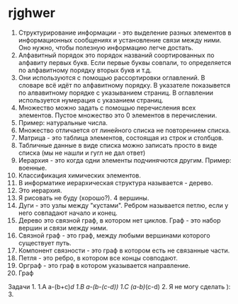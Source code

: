 # rjghwer
1. Структурирование информации - это выделение разных элементов в информационных сообщениях и установление связи между ними. Оно нужно, чтобы полезную информацию легче достать.
2. Алфавитный порядок это порядок названий соортированных по алфавиту первых букв. Если первые буквы совпали, то определяется по алфавитному порядку вторых букв и т.д.
3. Они используются с помощью рассортировки оглавлений. В словаре всё идёт по алфавитному порядку. В указателе показывется по алвавитному порядке с указыванием страниц. В оглавлении используется нумерация с указанием страниц.
4. Множество можно задать с помощью перечисления всех элементов. Пустое множество это 0 элементов в перечислении.
5. Пример: натуральные числа.
6. Множество отличается от линейного списка не повторением списка.
7. Матрица - это таблица элементов, состоящая из строк и столбцов.
8. Табличные данные в виде списка можно записать просто в виде списка (мы не нашли и гугл не дал ответ)
9. Иерархия - это когда одни элементы подчинячются другим. Пример: военные.
10.  Классификация химических элементов.
11.  В информатике иерархическая структура называется - дерево.
12.  Это иерархия.
13.  Я рисовать не буду (хорошо?). 4 вершины.
14.  Дуги - это узлы между "кустами". Ребром называется петлю, если у него совпадают начало и конец. 
15.  Дерево это связной граф, в котором нет циклов. Граф - это набор вершин и связи между ними.
16.  Связной граф - это граф, между любыми вершинами которого существует путь.
17.  Компонент связности - это граф в котором есть не связанные части.
18.  Петля - это ребро, в котором все концы совподают.
19.  Орграф - это граф в котором указывается направление.
20.  Граф

Задачи
1.
1.A a-(b+c)*d
1.B a-(b-(c-d))
1.C (a-b)*(c-d)
2.  Я не могу сделать ):
3.
